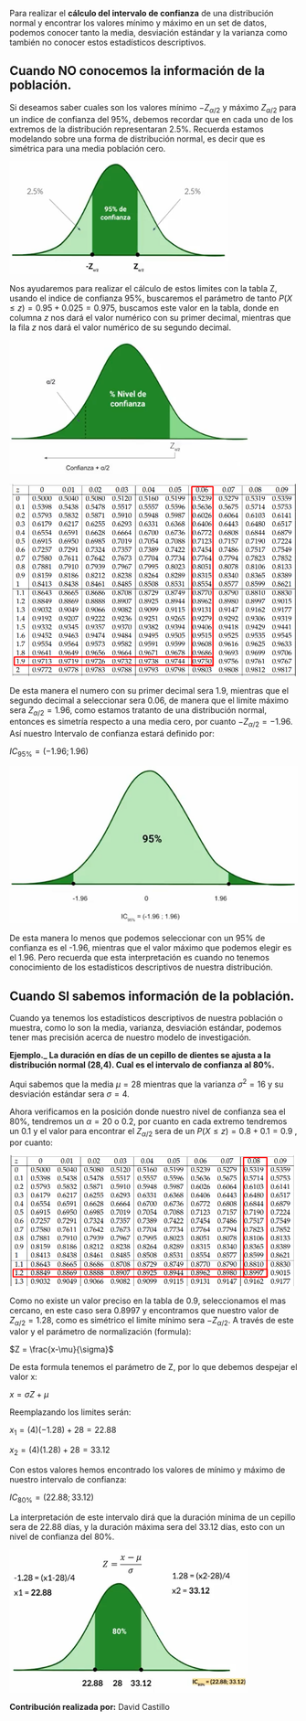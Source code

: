 Para realizar el **cálculo del intervalo de confianza** de una distribución normal y encontrar los valores mínimo y máximo en un set de datos, podemos conocer tanto la media, desviación estándar y la varianza como también no conocer estos estadísticos descriptivos. 

## Cuando NO conocemos la información de la población.

Si deseamos saber cuales son los valores mínimo $-Z_{\alpha/2}$ y máximo $Z_{\alpha/2}$ para un indice de confianza del 95%, debemos recordar que en cada uno de los extremos de la distribución representaran 2.5%. Recuerda estamos modelando sobre una forma de distribución normal, es decir que es simétrica para una media población cero.

<img src="img/2022-08-17-08-52-02-image.png" title="" alt="" width="383">

Nos ayudaremos para realizar el cálculo de estos limites con la tabla Z, usando el indice de confianza 95%, buscaremos el parámetro de tanto $P(X\leq z)= 0.95 + 0.025 = 0.975$, buscamos este valor en la tabla, donde en columna $z$ nos dará el valor numérico con su primer decimal, mientras que la fila $z$ nos dará el valor numérico de su segundo decimal.

<img src="img/2022-08-17-10-13-25-image.png" title="" alt="" width="422">

![](img\2022-08-17-11-14-28-image.png)

De esta manera el numero con su primer decimal sera 1.9, mientras que el segundo decimal a seleccionar sera 0.06, de manera que el limite máximo sera $Z_{\alpha /2}= 1.96$, como estamos tratanto de una distribución normal, entonces es simetría respecto a una media cero, por cuanto $-Z_{\alpha /2}=-1.96$. Así nuestro Intervalo de confianza estará definido por:

$IC_{95\%}=(-1.96 ; 1.96)$

![](img\2022-08-17-11-19-07-image.png)

De esta manera lo menos que podemos seleccionar con un 95% de confianza es el -1.96, mientras que el valor máximo que podemos elegir es el 1.96. Pero recuerda que esta interpretación es cuando no tenemos conocimiento de los estadísticos descriptivos de nuestra distribución.

## Cuando SI sabemos información de la población.

Cuando ya tenemos los estadísticos descriptivos de nuestra población o muestra, como lo son la media, varianza, desviación estándar, podemos tener mas precisión acerca de nuestro modelo de investigación.

**Ejemplo._ La duración en días de un cepillo de dientes se ajusta a la distribución normal (28,4). Cual es el intervalo de confianza al 80%.**

Aqui sabemos que la media $\mu=28$ mientras que la varianza $\sigma^2=16$ y su desviación estándar sera $\sigma = 4$.

Ahora verificamos en la posición donde nuestro nivel de confianza sea el 80%, tendremos un $\alpha=20%$ o 0.2, por cuanto en cada extremo tendremos un 0.1 y el valor para encontrar el $Z_{\alpha/2}$ sera de un $P(X\leq z)= 0.8+0.1=0.9$ , por cuanto:

![](img\2022-08-17-11-32-58-image.png)

Como no existe un valor preciso en la tabla de 0.9, seleccionamos el mas cercano, en este caso sera 0.8997 y encontramos que nuestro valor de $Z_{\alpha /2}=1.28$, como es simétrico el limite mínimo sera $-Z_{\alpha/2}$. A través de este valor y el parámetro de normalización (formula):

$Z = \frac{x-\mu}{\sigma}$

De esta formula tenemos el parámetro de Z, por lo que debemos despejar el valor x:

$x = \sigma Z+\mu$

Reemplazando los limites serán:

$x_1 = (4)(-1.28)+28=22.88$

$x_2=(4)(1.28)+28=33.12$

Con estos valores hemos encontrado los valores de mínimo y máximo de nuestro intervalo de confianza:

$IC_{80\%}=(22.88 ; 33.12)$

La interpretación de este intervalo dirá que la duración mínima de un cepillo sera de 22.88 días, y la duración máxima sera del 33.12 días, esto con un nivel de confianza del 80%.

<img src="img/2022-08-17-11-38-39-image.png" title="" alt="" width="419">

**Contribución realizada por:** David Castillo
